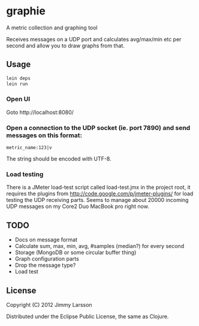 # graphie
A metric collection and graphing tool

Receives messages on a UDP port and calculates avg/max/min etc per second and allow you to draw graphs from that.

## Usage

```bash
lein deps
lein run
```

### Open UI
Goto http://localhost:8080/

### Open a connection to the UDP socket (ie. port 7890) and send messages on this format:
```
metric_name:123|v
```
The string should be encoded with UTF-8.

### Load testing
There is a JMeter load-test script called load-test.jmx in the project root,
it requires the plugins from http://code.google.com/p/jmeter-plugins/ for load testing the UDP receiving parts.
Seems to manage about 20000 incoming UDP messages on my Core2 Duo MacBook pro right now.

## TODO
* Docs on message format
* Calculate sum, max, min, avg, #samples (median?) for every second
* Storage (MongoDB or some circular buffer thing)
* Graph configuration parts
* Drop the message type?
* Load test

## License

Copyright (C) 2012 Jimmy Larsson

Distributed under the Eclipse Public License, the same as Clojure.

